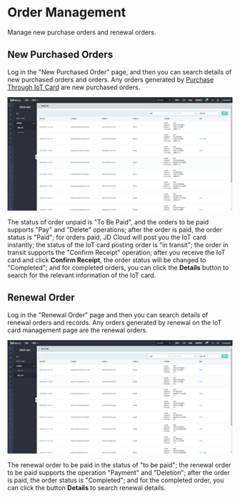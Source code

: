 
# Order Management
Manage new purchase orders and renewal orders.
## New Purchased Orders
Log in the "New Purchased Order" page, and then you can search details of new purchased orders and orders. Any orders generated by [Purchase Through IoT Card](../Operation-Guide/Purchase.md) are new purchased orders.

![新购订单](../../../../image/Query-Card-Service/5.png)

The status of order unpaid is "To Be Paid", and the orders to be paid supports "Pay" and "Delete" operations; after the order is paid, the order status is "Paid"; for orders paid, JD Cloud will post you the IoT card instantly; the status of the IoT card posting order is "in transit"; the order in transit supports the "Confirm Receipt" operation; after you receive the IoT card and click **Confirm Receipt**, the order status will be changed to "Completed"; and for completed orders, you can click the **Details** button to search for the relevant information of the IoT card.

## Renewal Order
Log in the "Renewal Order" page and then you can search details of renewal orders and records. Any orders generated by renewal on the IoT card management page are the renewal orders.

![续订订单](../../../../image/Query-Card-Service/6.png)

The renewal order to be paid in the status of "to be paid"; the renewal order to be paid supports the operation "Payment" and "Deletion"; after the order is paid, the order status is "Completed"; and for the completed order, you can click the button **Details** to search renewal details.


